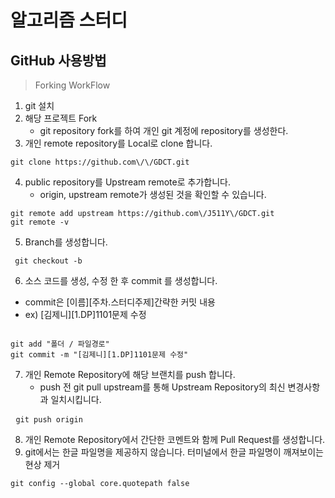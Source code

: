 # 알고리즘 스터디

## GitHub 사용방법
> Forking WorkFlow
1. git 설치
2. 해당 프로젝트 Fork
    - git repository fork를 하여 개인 git 계정에 repository를 생성한다.
3. 개인 remote repository를 Local로 clone 합니다.
<pre><code>git clone https://github.com\/<username>\/GDCT.git</code></pre>
4. public repository를 Upstream remote로 추가합니다.
    - origin, upstream remote가 생성된 것을 확인할 수 있습니다.
<pre>
<code>git remote add upstream https://github.com\/J511Y\/GDCT.git</code>
<code>git remote -v</code>
</pre>
5. Branch를 생성합니다.
<pre><code> git checkout -b <branchName></code></pre>
6. 소스 코드를 생성, 수정 한 후 commit 를 생성합니다.
  - commit은 [이름][주차.스터디주제]간략한 커밋 내용
  - ex) [김제니][1.DP]1101문제 수정
<pre><code>
git add "폴더 / 파일경로"
git commit -m "[김제니][1.DP]1101문제 수정"
</code></pre>
7. 개인 Remote Repository에 해당 브랜치를 push 합니다.
    - push 전 git pull upstream를 통해 Upstream Repository의 최신 변경사항과 일치시킵니다.
<pre> <code>git push origin <branchName></code></pre>
8. 개인 Remote Repository에서 간단한 코멘트와 함께 Pull Request를 생성합니다.
9. git에서는 한글 파일명을 제공하지 않습니다. 터미널에서 한글 파일명이 깨져보이는 현상 제거
<pre><code>git config --global core.quotepath false </code></pre>

